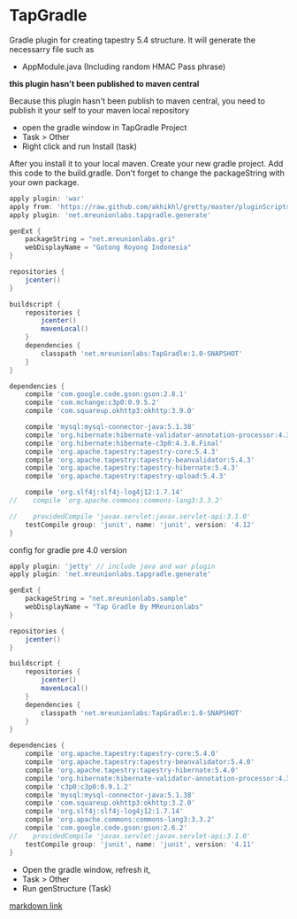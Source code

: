 # TapGradle

Gradle plugin for creating tapestry 5.4 structure. It will generate the necessarry file such as
- AppModule.java (Including random HMAC Pass phrase)

**this plugin hasn't been published to maven central**

Because this plugin hasn't been publish to maven central, you need to publish it your self to your maven local repository
* open the gradle window in TapGradle Project
* Task > Other
* Right click and run Install (task)

After you install it to your local maven. Create your new gradle project. Add this code to the build.gradle. Don't forget to change the packageString with your own package. 

```groovy
apply plugin: 'war'
apply from: 'https://raw.github.com/akhikhl/gretty/master/pluginScripts/gretty.plugin'
apply plugin: 'net.mreunionlabs.tapgradle.generate'

genExt {
    packageString = "net.mreunionlabs.gri"
    webDisplayName = "Gotong Royong Indonesia"
}

repositories {
    jcenter()
}

buildscript {
    repositories {
        jcenter()
        mavenLocal()
    }
    dependencies {
        classpath 'net.mreunionlabs:TapGradle:1.0-SNAPSHOT'
    }
}

dependencies {
    compile 'com.google.code.gson:gson:2.8.1'
    compile 'com.mchange:c3p0:0.9.5.2'
    compile 'com.squareup.okhttp3:okhttp:3.9.0'

    compile 'mysql:mysql-connector-java:5.1.38'
    compile 'org.hibernate:hibernate-validator-annotation-processor:4.3.2.Final'
    compile 'org.hibernate:hibernate-c3p0:4.3.8.Final'
    compile 'org.apache.tapestry:tapestry-core:5.4.3'
    compile 'org.apache.tapestry:tapestry-beanvalidator:5.4.3'
    compile 'org.apache.tapestry:tapestry-hibernate:5.4.3'
    compile 'org.apache.tapestry:tapestry-upload:5.4.3'

    compile 'org.slf4j:slf4j-log4j12:1.7.14'
//    compile 'org.apache.commons:commons-lang3:3.3.2'

//    providedCompile 'javax.servlet:javax.servlet-api:3.1.0'
    testCompile group: 'junit', name: 'junit', version: '4.12'
}
```

config for gradle pre 4.0 version

```groovy
apply plugin: 'jetty' // include java and war plugin
apply plugin: 'net.mreunionlabs.tapgradle.generate'

genExt {
    packageString = "net.mreunionlabs.sample"
    webDisplayName = "Tap Gradle By MReunionlabs"
}

repositories {
    jcenter()
}

buildscript {
    repositories {
        jcenter()
        mavenLocal()
    }
    dependencies {
        classpath 'net.mreunionlabs:TapGradle:1.0-SNAPSHOT'
    }
}

dependencies {
    compile 'org.apache.tapestry:tapestry-core:5.4.0'
    compile 'org.apache.tapestry:tapestry-beanvalidator:5.4.0'
    compile 'org.apache.tapestry:tapestry-hibernate:5.4.0'
    compile 'org.hibernate:hibernate-validator-annotation-processor:4.3.2.Final'
    compile 'c3p0:c3p0:0.9.1.2'
    compile 'mysql:mysql-connector-java:5.1.38'
    compile 'com.squareup.okhttp3:okhttp:3.2.0'
    compile 'org.slf4j:slf4j-log4j12:1.7.14'
    compile 'org.apache.commons:commons-lang3:3.3.2'
    compile 'com.google.code.gson:gson:2.6.2'
//    providedCompile 'javax.servlet:javax.servlet-api:3.1.0'
    testCompile group: 'junit', name: 'junit', version: '4.11'
}
```

* Open the gradle window, refresh it, 
* Task > Other
* Run genStructure (Task)

[markdown link](https://guides.github.com/features/mastering-markdown/)
